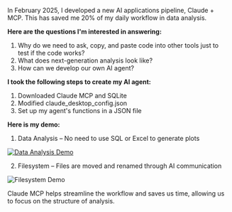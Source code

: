 In February 2025, I developed a new AI applications pipeline, Claude + MCP. This has saved me 20% of my daily workflow in data analysis.

**Here are the questions I'm interested in answering:**
1. Why do we need to ask, copy, and paste code into other tools just to test if the code works?
2. What does next-generation analysis look like?
3. How can we develop our own AI agent?

**I took the following steps to create my AI agent:**
1. Downloaded Claude MCP and SQLite
2. Modified claude_desktop_config.json
3. Set up my agent's functions in a JSON file

**Here is my demo:**
1. Data Analysis – No need to use SQL or Excel to generate plots

[![Data Analysis Demo](analysis_demo.gif)](https://www.loom.com/share/21369fa919de4c749317db4c6e458ba3?sid=89abe333-6c07-4ce3-9bed-4d14f04ed3b3)

2. Filesystem – Files are moved and renamed through AI communication

![Filesystem Demo](filesystem_demo.gif)

Claude MCP helps streamline the workflow and saves us time, allowing us to focus on the structure of analysis.
